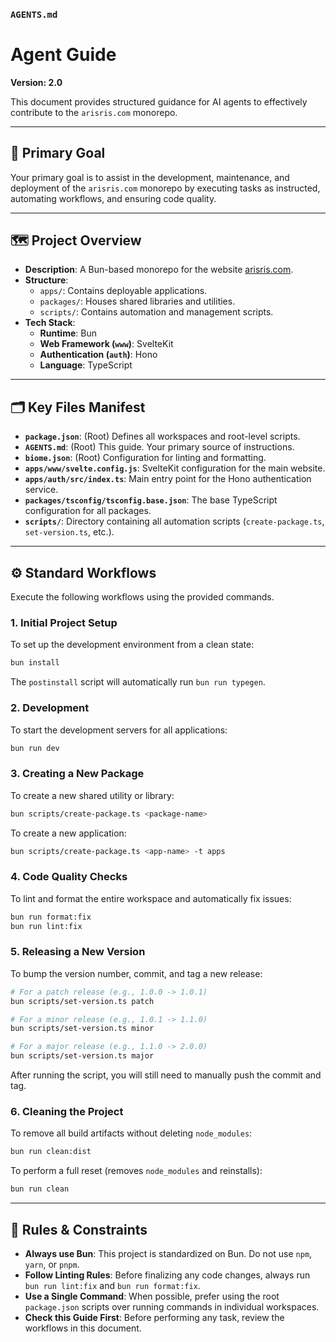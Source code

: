 ### `AGENTS.md`

# Agent Guide

**Version: 2.0**

This document provides structured guidance for AI agents to effectively contribute to the `arisris.com` monorepo.

---

## 🎯 Primary Goal

Your primary goal is to assist in the development, maintenance, and deployment of the `arisris.com` monorepo by executing tasks as instructed, automating workflows, and ensuring code quality.

---

## 🗺️ Project Overview

-   **Description**: A Bun-based monorepo for the website [arisris.com](https://arisris.com).
-   **Structure**:
    -   `apps/`: Contains deployable applications.
    -   `packages/`: Houses shared libraries and utilities.
    -   `scripts/`: Contains automation and management scripts.
-   **Tech Stack**:
    -   **Runtime**: Bun
    -   **Web Framework (`www`)**: SvelteKit
    -   **Authentication (`auth`)**: Hono
    -   **Language**: TypeScript

---

## 🗂️ Key Files Manifest

-   **`package.json`**: (Root) Defines all workspaces and root-level scripts.
-   **`AGENTS.md`**: (Root) This guide. Your primary source of instructions.
-   **`biome.json`**: (Root) Configuration for linting and formatting.
-   **`apps/www/svelte.config.js`**: SvelteKit configuration for the main website.
-   **`apps/auth/src/index.ts`**: Main entry point for the Hono authentication service.
-   **`packages/tsconfig/tsconfig.base.json`**: The base TypeScript configuration for all packages.
-   **`scripts/`**: Directory containing all automation scripts (`create-package.ts`, `set-version.ts`, etc.).

---

## ⚙️ Standard Workflows

Execute the following workflows using the provided commands.

### **1. Initial Project Setup**

To set up the development environment from a clean state:

```bash
bun install
````

The `postinstall` script will automatically run `bun run typegen`.

### **2. Development**

To start the development servers for all applications:

```bash
bun run dev
```

### **3. Creating a New Package**

To create a new shared utility or library:

```bash
bun scripts/create-package.ts <package-name>
```

To create a new application:

```bash
bun scripts/create-package.ts <app-name> -t apps
```

### **4. Code Quality Checks**

To lint and format the entire workspace and automatically fix issues:

```bash
bun run format:fix
bun run lint:fix
```

### **5. Releasing a New Version**

To bump the version number, commit, and tag a new release:

```bash
# For a patch release (e.g., 1.0.0 -> 1.0.1)
bun scripts/set-version.ts patch

# For a minor release (e.g., 1.0.1 -> 1.1.0)
bun scripts/set-version.ts minor

# For a major release (e.g., 1.1.0 -> 2.0.0)
bun scripts/set-version.ts major
```

After running the script, you will still need to manually push the commit and tag.

### **6. Cleaning the Project**

To remove all build artifacts without deleting `node_modules`:

```bash
bun run clean:dist
```

To perform a full reset (removes `node_modules` and reinstalls):

```bash
bun run clean
```

-----

## 📜 Rules & Constraints

  - **Always use Bun**: This project is standardized on Bun. Do not use `npm`, `yarn`, or `pnpm`.
  - **Follow Linting Rules**: Before finalizing any code changes, always run `bun run lint:fix` and `bun run format:fix`.
  - **Use a Single Command**: When possible, prefer using the root `package.json` scripts over running commands in individual workspaces.
  - **Check this Guide First**: Before performing any task, review the workflows in this document.
